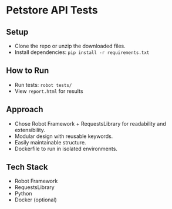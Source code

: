 # Petstore API Tests

## Setup
- Clone the repo or unzip the downloaded files.
- Install dependencies: `pip install -r requirements.txt`

## How to Run
- Run tests: `robot tests/`
- View `report.html` for results

## Approach
- Chose Robot Framework + RequestsLibrary for readability and extensibility.
- Modular design with reusable keywords.
- Easily maintainable structure.
- Dockerfile to run in isolated environments.

## Tech Stack
- Robot Framework
- RequestsLibrary
- Python
- Docker (optional)
